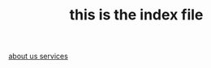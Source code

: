 <!DOCTYPE html>
<htm lang ="en">
<head>
  <meta charset="UTF-8">
  <title>html index</title>
</head>
<body>
  <header>
    <h1>this is the index file </h1>
  </header>
  <nav>
    <a href="about us">about us </a>
   <a href="services">services </a>
  </nav>
</body>
